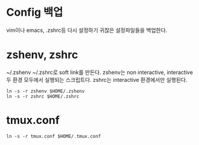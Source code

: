 # Config 백업

vim이나 emacs, .zshrc등 다시 설정하기 귀찮은 설정파일들을 백업한다.

# zshenv, zshrc

~/.zshenv ~/.zshrc로 soft link를 만든다. zshenv는 non interactive, interactive 두 환경 모두에서 실행되는 스크립트다. zshrc는 interactive 환경에서만 실행된다.

```
ln -s -r zshenv $HOME/.zshenv
ln -s -r zshrc $HOME/.zshrc
```

# tmux.conf

```
ln -s -r tmux.conf $HOME/.tmux.conf
```
